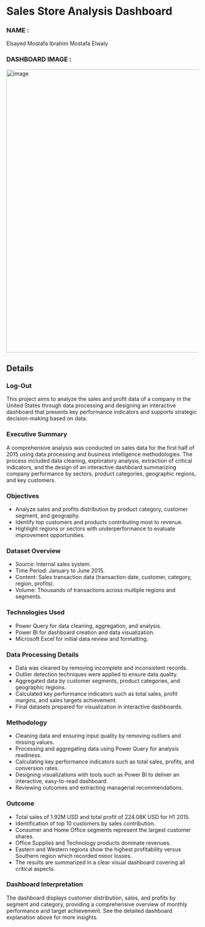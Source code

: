# Sales Store Analysis Dashboard 

### NAME :
Elsayed Mostafa Ibrahim Mostafa Elwaly 

### DASHBOARD IMAGE : 
<img width="1312" height="742" alt="image" src="https://github.com/user-attachments/assets/48236211-24b0-4340-8302-35d88578f7bd" />


## Details

### Log-Out
This project aims to analyze the sales and profit data of a company in the United States through data processing and designing an interactive dashboard that presents key performance indicators and supports strategic decision-making based on data.
### Executive Summary
A comprehensive analysis was conducted on sales data for the first half of 2015 using data processing and business intelligence methodologies. The process included data cleaning, exploratory analysis, extraction of critical indicators, and the design of an interactive dashboard summarizing company performance by sectors, product categories, geographic regions, and key customers.
### Objectives
- Analyze sales and profits distribution by product category, customer segment, and geography.
- Identify top customers and products contributing most to revenue.
- Highlight regions or sectors with underperformance to evaluate improvement opportunities.
### Dataset Overview
- Source: Internal sales system.
- Time Period: January to June 2015.
- Content: Sales transaction data (transaction date, customer, category, region, profits).
- Volume: Thousands of transactions across multiple regions and segments.
### Technologies Used
- Power Query for data cleaning, aggregation, and analysis.
- Power BI for dashboard creation and data visualization.
- Microsoft Excel for initial data review and formatting.

### Data Processing Details
- Data was cleaned by removing incomplete and inconsistent records.
- Outlier detection techniques were applied to ensure data quality.
- Aggregated data by customer segments, product categories, and geographic regions.
- Calculated key performance indicators such as total sales, profit margins, and sales targets achievement.
- Final datasets prepared for visualization in interactive dashboards.
### Methodology
- Cleaning data and ensuring input quality by removing outliers and missing values.
- Processing and aggregating data using Power Query for analysis readiness.
- Calculating key performance indicators such as total sales, profits, and conversion rates.
- Designing visualizations with tools such as Power BI to deliver an interactive, easy-to-read dashboard.
- Reviewing outcomes and extracting managerial recommendations.
### Outcome
- Total sales of 1.92M USD and total profit of 224.08K USD for H1 2015.
- Identification of top 10 customers by sales contribution.
- Consumer and Home Office segments represent the largest customer shares.
- Office Supplies and Technology products dominate revenues.
- Eastern and Western regions show the highest profitability versus Southern region which recorded minor losses.
- The results are summarized in a clear visual dashboard covering all critical aspects.
### Dashboard Interpretation
The dashboard displays customer distribution, sales, and profits by segment and category, providing a comprehensive overview of monthly performance and target achievement. See the detailed dashboard explanation above for more insights.




